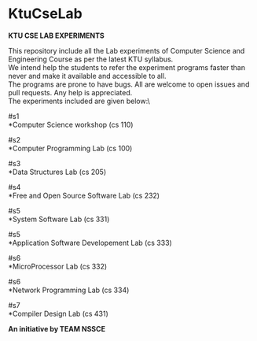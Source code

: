 # KtuCseLab
**KTU CSE LAB EXPERIMENTS**

This repository include all the Lab experiments of Computer Science and Engineering Course as per the latest KTU syllabus.\
We intend help the students to refer the experiment programs faster than never and make it available and accessible to all.\
The programs are prone to have bugs. All are welcome to open issues and pull requests. Any help is appreciated.\
The experiments included are given below:\

#s1\
*Computer Science workshop (cs 110)

#s2\
*Computer Programming Lab (cs 100)

#s3\
*Data Structures Lab (cs 205)

#s4\
*Free and Open Source Software Lab (cs 232)

#s5\
*System Software Lab (cs 331)

#s5\
*Application Software Developement Lab (cs 333)

#s6\
*MicroProcessor Lab (cs 332)

#s6\
*Network Programming Lab (cs 334)

#s7\
*Compiler Design Lab (cs 431)


**An initiative by TEAM NSSCE**
